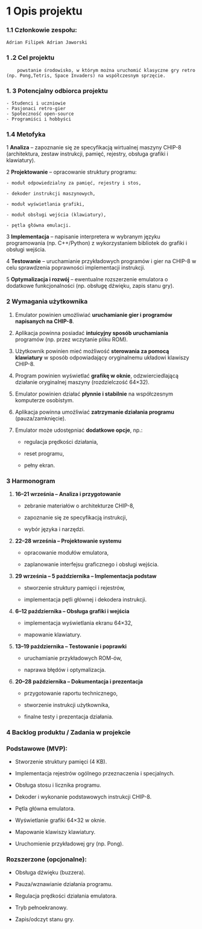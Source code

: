 # 1 Opis projektu

### 1.1 Członkowie zespołu:
	Adrian Filipek Adrian Jaworski
### 1 .2 Cel projektu
		powstanie środowisko, w którym można uruchomić klasyczne gry retro (np. Pong,Tetris, Space Invaders) na współczesnym sprzęcie.
		
### 1. 3 Potencjalny odbiorca projektu 
	- Studenci i uczniowie
	- Pasjonaci retro-gier
	- Społeczność open-source
	- Programiści i hobbyści
### 1.4 Metofyka
1 **Analiza** – zapoznanie się ze specyfikacją wirtualnej maszyny CHIP-8 (architektura, zestaw instrukcji, pamięć, rejestry, obsługa grafiki i klawiatury).
    
2 **Projektowanie** – opracowanie struktury programu:
    
    - moduł odpowiedzialny za pamięć, rejestry i stos,
        
    - dekoder instrukcji maszynowych,
        
    - moduł wyświetlania grafiki,
        
    - moduł obsługi wejścia (klawiatury),
        
    - pętla główna emulacji.
        
3 **Implementacja** – napisanie interpretera w wybranym języku programowania (np. C++/Python) z wykorzystaniem bibliotek do grafiki i obsługi wejścia.
    
4 **Testowanie** – uruchamianie przykładowych programów i gier na CHIP-8 w celu sprawdzenia poprawności implementacji instrukcji.

5  **Optymalizacja i rozwój** – ewentualne rozszerzenie emulatora o dodatkowe funkcjonalności (np. obsługę dźwięku, zapis stanu gry).


###  2 Wymagania użytkownika

1. Emulator powinien umożliwiać **uruchamianie gier i programów napisanych na CHIP-8**.
    
2. Aplikacja powinna posiadać **intuicyjny sposób uruchamiania** programów (np. przez wczytanie pliku ROM).
    
3. Użytkownik powinien mieć możliwość **sterowania za pomocą klawiatury** w sposób odpowiadający oryginalnemu układowi klawiszy CHIP-8.
    
4. Program powinien wyświetlać **grafikę w oknie**, odzwierciedlającą działanie oryginalnej maszyny (rozdzielczość 64×32).
    
5. Emulator powinien działać **płynnie i stabilnie** na współczesnym komputerze osobistym.
    
6. Aplikacja powinna umożliwiać **zatrzymanie działania programu** (pauza/zamknięcie).
    
7. Emulator może udostępniać **dodatkowe opcje**, np.:
    
    - regulacja prędkości działania,
        
    - reset programu,
        
    - pełny ekran.

### 3 Harmonogram

1. **16–21 września – Analiza i przygotowanie**
    
    - zebranie materiałów o architekturze CHIP-8,
        
    - zapoznanie się ze specyfikacją instrukcji,
        
    - wybór języka i narzędzi.
        
2. **22–28 września – Projektowanie systemu**
    
    - opracowanie modułów emulatora,
        
    - zaplanowanie interfejsu graficznego i obsługi wejścia.
        
3. **29 września – 5 października – Implementacja podstaw**
    
    - stworzenie struktury pamięci i rejestrów,
        
    - implementacja pętli głównej i dekodera instrukcji.
        
4. **6–12 października – Obsługa grafiki i wejścia**
    
    - implementacja wyświetlania ekranu 64×32,
        
    - mapowanie klawiatury.
        
5. **13–19 października – Testowanie i poprawki**
    
    - uruchamianie przykładowych ROM-ów,
        
    - naprawa błędów i optymalizacja.
        
6. **20–28 października – Dokumentacja i prezentacja**
    
    - przygotowanie raportu technicznego,
        
    - stworzenie instrukcji użytkownika,
        
    - finalne testy i prezentacja działania.


### 4 Backlog produktu / Zadania w projekcie

### Podstawowe (MVP):

-  Stworzenie struktury pamięci (4 KB).
    
-  Implementacja rejestrów ogólnego przeznaczenia i specjalnych.
    
-  Obsługa stosu i licznika programu.
    
-  Dekoder i wykonanie podstawowych instrukcji CHIP-8.
    
-  Pętla główna emulatora.
    
-  Wyświetlanie grafiki 64×32 w oknie.
    
-  Mapowanie klawiszy klawiatury.
    
-  Uruchomienie przykładowej gry (np. Pong).
    

### Rozszerzone (opcjonalne):

-  Obsługa dźwięku (buzzera).
    
-  Pauza/wznawianie działania programu.
    
-  Regulacja prędkości działania emulatora.
    
-  Tryb pełnoekranowy.
    
-  Zapis/odczyt stanu gry.